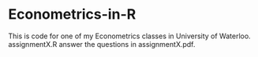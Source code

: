 # Econometrics-in-R
This is code for one of my Econometrics classes in University of Waterloo.
assignmentX.R answer the questions in assignmentX.pdf.
